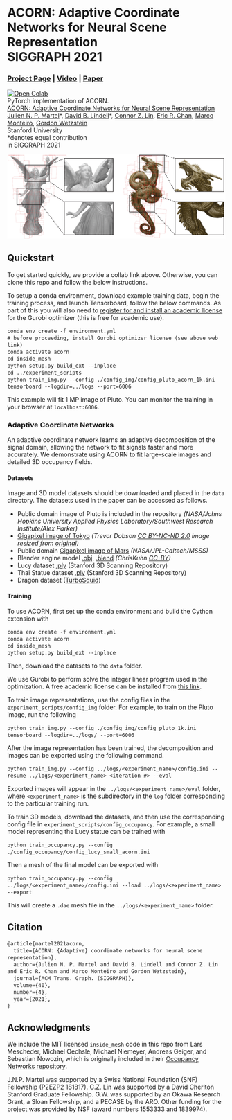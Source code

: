# ACORN: Adaptive Coordinate Networks for Neural Scene Representation <br> SIGGRAPH 2021
### [Project Page](http://www.computationalimaging.org/publications/acorn/) | [Video](https://www.youtube.com/watch?v=P192X3J6cg4) | [Paper](https://arxiv.org/abs/2105.02788)
[![Open Colab](https://colab.research.google.com/assets/colab-badge.svg)](https://colab.research.google.com/github/computational-imaging/automatic-integration/blob/master/acorn_example.ipynb)<br>
PyTorch implementation of ACORN.<br>
[ACORN: Adaptive Coordinate Networks for Neural Scene Representation](http://www.computationalimaging.org/publications/acorn/)<br>
 [Julien N. P. Martel](http://web.stanford.edu/~jnmartel/)\*,
 [David B. Lindell](https://davidlindell.com)\*,
 [Connor Z. Lin](https://connorzlin.com/),
 [Eric R. Chan](https://ericryanchan.github.io/about.html),
 [Marco Monteiro](https://twitter.com/monteiroamarco),
 [Gordon Wetzstein](https://computationalimaging.org)<br>
 Stanford University <br>
  \*denotes equal contribution  
in SIGGRAPH 2021

<img src='img/teaser.png'/>

## Quickstart

To get started quickly, we provide a collab link above. Otherwise, you can clone this repo and follow the below instructions. 

To setup a conda environment, download example training data, begin the training process, and launch Tensorboard, follow the below commands. As part of this you will also need to [register for and install an academic license](https://www.gurobi.com/downloads/free-academic-license/) for the Gurobi optimizer (this is free for academic use). 
```
conda env create -f environment.yml
# before proceeding, install Gurobi optimizer license (see above web link)
conda activate acorn 
cd inside_mesh
python setup.py build_ext --inplace
cd ../experiment_scripts
python train_img.py --config ./config_img/config_pluto_acorn_1k.ini
tensorboard --logdir=../logs --port=6006
```

This example will fit 1 MP image of Pluto. You can monitor the training in your browser at `localhost:6006`. 

### Adaptive Coordinate Networks

An adaptive coordinate network learns an adaptive decomposition of the signal domain, allowing the network to fit signals faster and more accurately. We demonstrate using ACORN to fit large-scale images and detailed 3D occupancy fields. 

#### Datasets

Image and 3D model datasets should be downloaded and placed in the `data` directory. The datasets used in the paper can be accessed as follows. 

- Public domain image of Pluto is included in the repository *(NASA/Johns Hopkins University Applied Physics Laboratory/Southwest Research Institute/Alex Parker)*
- [Gigapixel image of Tokyo](https://drive.google.com/file/d/1ITWSv8KcZ_HPNrCXbbbkwzXDSDMr7ACg/view?usp=sharing) *(Trevor Dobson [CC BY-NC-ND 2.0](https://creativecommons.org/licenses/by-nc-nd/2.0/) image resized from [original](https://www.flickr.com/photos/trevor_dobson_inefekt69/29314390837))*
- Public domain [Gigapixel image of Mars](https://drive.google.com/file/d/1Ro1lWxRsl97Jbzm9EA2k9nUEyyVUwxEu/view?usp=sharing) *(NASA/JPL-Caltech/MSSS)*
- Blender engine model [.obj](https://drive.google.com/file/d/1NU2I1Vly6X7YZWD1z_JiBx67XSJ_iR8d/view?usp=sharing), [.blend](https://www.blendswap.com/blend/17636) *(ChrisKuhn [CC-BY](https://creativecommons.org/licenses/by/2.0/))*
- Lucy dataset [.ply](http://graphics.stanford.edu/data/3Dscanrep/) (Stanford 3D Scanning Repository)
- Thai Statue dataset [.ply](http://graphics.stanford.edu/data/3Dscanrep/) (Stanford 3D Scanning Repository)
- Dragon dataset ([TurboSquid](https://www.turbosquid.com/3d-models/chinese-printing-3d-model-1548953))
 
#### Training

To use ACORN, first set up the conda environment and build the Cython extension with  
```
conda env create -f environment.yml
conda activate acorn 
cd inside_mesh
python setup.py build_ext --inplace
```

Then, download the datasets to the `data` folder. 

We use Gurobi to perform solve the integer linear program used in the optimization. A free academic license can be installed from [this link](https://www.gurobi.com/downloads/free-academic-license/).

To train image representations, use the config files in the `experiment_scripts/config_img` folder. For example, to train on the Pluto image, run the following
```
python train_img.py --config ./config_img/config_pluto_1k.ini
tensorboard --logdir=../logs/ --port=6006
```

After the image representation has been trained, the decomposition and images can be exported using the following command.

```
python train_img.py --config ../logs/<experiment_name>/config.ini --resume ../logs/<experiment_name> <iteration #> --eval
```

Exported images will appear in the `../logs/<experiment_name>/eval` folder, where `<experiment_name>` is the subdirectory in the `log` folder corresponding to the particular training run.

To train 3D models, download the datasets, and then use the corresponding config file in `experiment_scripts/config_occupancy`. For example, a small model representing the Lucy statue can be trained with 

```
python train_occupancy.py --config ./config_occupancy/config_lucy_small_acorn.ini
```

Then a mesh of the final model can be exported with
```
python train_occupancy.py --config ../logs/<experiment_name>/config.ini --load ../logs/<experiment_name> --export
```

This will create a `.dae` mesh file in the `../logs/<experiment_name>` folder.

## Citation

```
@article{martel2021acorn,
  title={ACORN: {Adaptive} coordinate networks for neural scene representation},
  author={Julien N. P. Martel and David B. Lindell and Connor Z. Lin and Eric R. Chan and Marco Monteiro and Gordon Wetzstein},
  journal={ACM Trans. Graph. (SIGGRAPH)},
  volume={40},
  number={4},
  year={2021},
}
```
## Acknowledgments

We include the MIT licensed `inside_mesh` code in this repo from Lars Mescheder, Michael Oechsle, Michael Niemeyer, Andreas Geiger, and Sebastian Nowozin, which is originally included in their [Occupancy Networks repository](https://github.com/autonomousvision/occupancy_networks/tree/ddb2908f96de9c0c5a30c093f2a701878ffc1f4a/im2mesh/utils/libmesh
).

J.N.P. Martel was supported by a Swiss National Foundation (SNF) Fellowship (P2EZP2 181817). C.Z. Lin was supported by a David Cheriton Stanford Graduate Fellowship. G.W. was supported by an Okawa Research Grant, a Sloan Fellowship, and a PECASE by the ARO. Other funding for the project was provided by NSF (award numbers 1553333 and 1839974).



